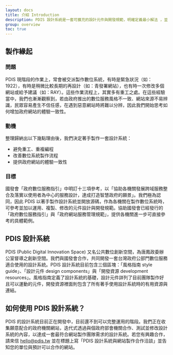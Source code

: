 ```yaml
---
layout: docs
title: 介紹 Introduction
description: PDIS 設計系統是一套可擴充的設計元件與開發規範，明確定義最小解法 ，並以視覺範例具象化。PDIS 設計系統的目的在於提供協助製作政府網站設計與開發的團隊一套工具，更有效率地做出對使用者友善的數位服務。
group: overview
toc: true
---
```


## 製作緣起

### 問題

PDIS 現階段的作業上，常會被交派製作數位系統，有時是緊急狀況（如： 1922），有時是稍微比較長期的再設計（如：青發署網站），也有時一次修改多個網站或給予建議（如：RAY）。這些作業流程上，其實多有重工之處。在這些經驗當中，我們也漸漸觀察到，若由政府推出的數位服務風格不一致、網站來源不易辨識，民眾容易產生不信任感，在遇到惡意網站時將難以分辨，因此我們開始思考如何增加政府網站的體驗一致性。

### 動機

整理歸納出以下幾點理由後，我們決定著手製作一套設計系統：

- 避免重工、重複編程
- 改善數位系統製作流程
- 提供政府網站的體驗一致性

### 目標

國發會「政府數位服務指引」中明訂十三項參考，以「協助各機關發展跨域服務整合及落實以使用者為中心的服務設計，達成打造智慧政府的願景」。我們極為認同，因此 PDIS 以著手製作設計系統並開放源碼，作為各機關在製作數位系統時，可參考並加以運用、複製、修改的元件設計與開發規範。協助國發會已經發行的「政府數位服務指引」與「政府網站服務管理規範」，提供各機關進一步可直接參考的具體範例。

## PDIS 設計系統

PDIS (Public Digital Innovation Space) 又名公共數位創新空間，為唐鳳政委辦公室督導之創新空間。我們與國發會合作，共同開發一套台灣政府公部門數位服務適合使用的設計系統。PDIS 設計系統目前包含三個區塊：「風格指南 style guide」、「設計元件 design components」與「開發資源 development resources」。風格指南定義了設計系統的基礎，設計元件詳列了目前團隊製作好且可以運動的元件，開發資源裡面則包含了所有著手使用設計系統時的有用資源與連結。

## 如何使用 PDIS 設計系統？

PDIS 的設計系統目前正在開發中，目前還不到可以完整運用的階段。我們正在收集願意配合的政府機關網站，迭代式透過與個政府部會機關合作、測試並修改設計系統的內容，以達成一套最符合網站製作團隊需求的設計系統。若您有興趣合作，請來信 hello@pdis.tw 並在標題上寫「PDIS 設計系統與網站製作合作洽談」並告知您的單位與預計可以合作的網站。
